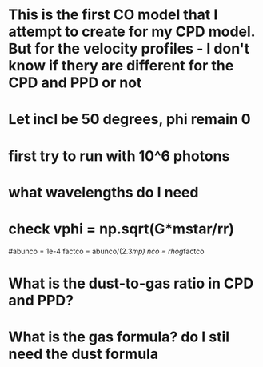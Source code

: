 # This is the first CO model that I attempt to create for my CPD model. But for the velocity profiles - I don't know if thery are different for the CPD and PPD or not

# Let incl be 50 degrees, phi remain 0



# first try to run with 10^6 photons
# what wavelengths do I need 
# check vphi     = np.sqrt(G*mstar/rr)

#abunco = 1e-4
factco = abunco/(2.3*mp)
nco    = rhog*factco

# What is the dust-to-gas ratio in CPD and PPD?
# What is the gas formula? do I stil need the dust formula